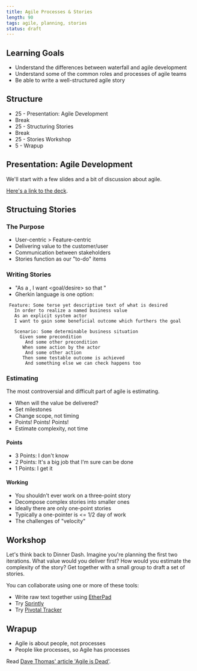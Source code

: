 ```yaml
---
title: Agile Processes & Stories
length: 90
tags: agile, planning, stories
status: draft
---
```


## Learning Goals

* Understand the differences between waterfall and agile development
* Understand some of the common roles and processes of agile teams
* Be able to write a well-structured agile story

## Structure

* 25 - Presentation: Agile Development
* Break
* 25 - Structuring Stories
* Break
* 25 - Stories Workshop
* 5 - Wrapup

## Presentation: Agile Development

We'll start with a few slides and a bit of discussion about agile.

[Here's a link to the deck](https://www.dropbox.com/sh/e833eu3q0796sk3/AACPBI0_xL8Hcxt_RA5x1nofa?dl=0).

## Structuing Stories

### The Purpose

* User-centric > Feature-centric
* Delivering value to the customer/user
* Communication between stakeholders
* Stories function as our "to-do" items

### Writing Stories

* "As a <role>, I want <goal/desire> so that <benefit>"
* Gherkin language is one option:

```
 Feature: Some terse yet descriptive text of what is desired
   In order to realize a named business value
   As an explicit system actor
   I want to gain some beneficial outcome which furthers the goal

   Scenario: Some determinable business situation
     Given some precondition
       And some other precondition
      When some action by the actor
       And some other action
      Then some testable outcome is achieved
       And something else we can check happens too
```

### Estimating

The most controversial and difficult part of agile is estimating.

* When will the value be delivered?
* Set milestones
* Change scope, not timing
* Points! Points! Points!
* Estimate complexity, not time

#### Points

* 3 Points: I don't know
* 2 Points: It's a big job that I'm sure can be done
* 1 Points: I get it

#### Working

* You shouldn't ever work on a three-point story
* Decompose complex stories into smaller ones
* Ideally there are only one-point stories
* Typically a one-pointer is <= 1/2 day of work
* The challenges of "velocity"

## Workshop

Let's think back to Dinner Dash. Imagine you're planning the first two iterations.
What value would you deliver first? How would you estimate the complexity of
the story? Get together with a small group to draft a set of stories.

You can collaborate using one or more of these tools:

* Write raw text together using [EtherPad](https://etherpad.mozilla.org/)
* Try [Sprintly](https://sprint.ly/)
* Try [Pivotal Tracker](http://www.pivotaltracker.com/)

## Wrapup

* Agile is about people, not processes
* People like processes, so Agile has processes

Read [Dave Thomas' article 'Agile is Dead'](http://pragdave.me/blog/2014/03/04/time-to-kill-agile/).

